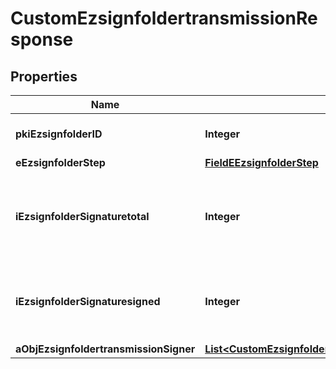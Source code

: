 

# CustomEzsignfoldertransmissionResponse

## Properties

Name | Type | Description | Notes
------------ | ------------- | ------------- | -------------
**pkiEzsignfolderID** | **Integer** | The unique ID of the Ezsignfolder | 
**eEzsignfolderStep** | [**FieldEEzsignfolderStep**](FieldEEzsignfolderStep.md) |  | 
**iEzsignfolderSignaturetotal** | **Integer** | The number of total signatures that were requested in the Ezsignfolder | 
**iEzsignfolderSignaturesigned** | **Integer** | The number of signatures that were signed in the Ezsignfolder. | 
**aObjEzsignfoldertransmissionSigner** | [**List&lt;CustomEzsignfoldertransmissionSignerResponse&gt;**](CustomEzsignfoldertransmissionSignerResponse.md) |  | 




